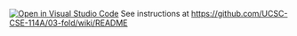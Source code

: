 [![Open in Visual Studio Code](https://classroom.github.com/assets/open-in-vscode-c66648af7eb3fe8bc4f294546bfd86ef473780cde1dea487d3c4ff354943c9ae.svg)](https://classroom.github.com/online_ide?assignment_repo_id=7791663&assignment_repo_type=AssignmentRepo)
See instructions at https://github.com/UCSC-CSE-114A/03-fold/wiki/README
